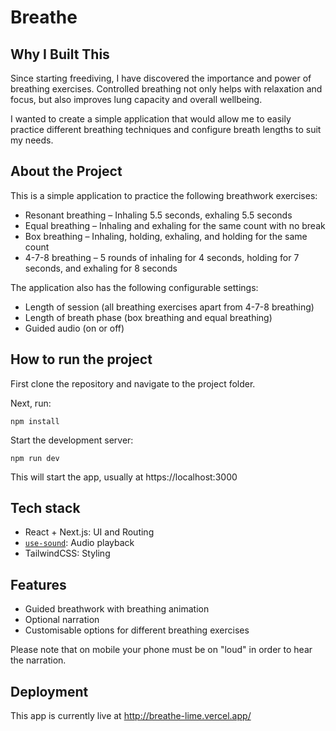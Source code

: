 # Breathe

## Why I Built This

Since starting freediving, I have discovered the importance and power of breathing exercises. Controlled breathing not only helps with relaxation and focus, but also improves lung capacity and overall wellbeing.

I wanted to create a simple application that would allow me to easily practice different breathing techniques and configure breath lengths to suit my needs.

## About the Project

This is a simple application to practice the following breathwork exercises:

- Resonant breathing – Inhaling 5.5 seconds, exhaling 5.5 seconds
- Equal breathing – Inhaling and exhaling for the same count with no break
- Box breathing – Inhaling, holding, exhaling, and holding for the same count
- 4-7-8 breathing – 5 rounds of inhaling for 4 seconds, holding for 7 seconds, and exhaling for 8 seconds

The application also has the following configurable settings:

- Length of session (all breathing exercises apart from 4-7-8 breathing)
- Length of breath phase (box breathing and equal breathing)
- Guided audio (on or off)

## How to run the project

First clone the repository and navigate to the project folder.

Next, run:

`npm install`

Start the development server:

`npm run dev`

This will start the app, usually at https://localhost:3000

## Tech stack

- React + Next.js: UI and Routing
- [`use-sound`](https://github.com/joshwcomeau/use-sound): Audio playback
- TailwindCSS: Styling

## Features

- Guided breathwork with breathing animation
- Optional narration
- Customisable options for different breathing exercises

Please note that on mobile your phone must be on "loud" in order to hear the narration.

## Deployment

This app is currently live at http://breathe-lime.vercel.app/
